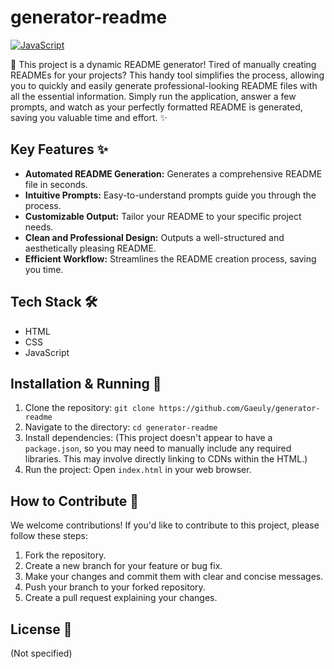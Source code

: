 # generator-readme

[![JavaScript](https://img.shields.io/badge/javascript-%23323330?style=for-the-badge&logo=javascript&logoColor=F7DF1E)](https://www.javascript.com/)

📝 This project is a dynamic README generator!  Tired of manually creating READMEs for your projects?  This handy tool simplifies the process, allowing you to quickly and easily generate professional-looking README files with all the essential information.  Simply run the application, answer a few prompts, and watch as your perfectly formatted README is generated, saving you valuable time and effort. ✨

## Key Features ✨

*   **Automated README Generation:**  Generates a comprehensive README file in seconds.
*   **Intuitive Prompts:**  Easy-to-understand prompts guide you through the process.
*   **Customizable Output:** Tailor your README to your specific project needs.
*   **Clean and Professional Design:**  Outputs a well-structured and aesthetically pleasing README.
*   **Efficient Workflow:** Streamlines the README creation process, saving you time.


## Tech Stack 🛠️

*   HTML
*   CSS
*   JavaScript


## Installation & Running 🚀

1.  Clone the repository: `git clone https://github.com/Gaeuly/generator-readme`
2.  Navigate to the directory: `cd generator-readme`
3.  Install dependencies:  (This project doesn't appear to have a `package.json`, so you may need to manually include any required libraries.  This may involve directly linking to CDNs within the HTML.)
4.  Run the project: Open `index.html` in your web browser.


## How to Contribute 🤝

We welcome contributions!  If you'd like to contribute to this project, please follow these steps:

1.  Fork the repository.
2.  Create a new branch for your feature or bug fix.
3.  Make your changes and commit them with clear and concise messages.
4.  Push your branch to your forked repository.
5.  Create a pull request explaining your changes.


## License 📄

(Not specified)
